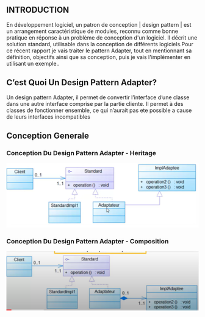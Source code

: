 ## INTRODUCTION
En développement logiciel, un patron de conception | design pattern | est un arrangement caractéristique de modules, reconnu comme bonne pratique en réponse à un problème de conception d'un logiciel. Il décrit une solution standard, utilisable dans la conception de différents logiciels.Pour ce récent rapport je vais traiter le pattern Adapter, tout en mentionnant sa définition, objectifs ainsi que sa conception, puis je vais l'implémenter en utilisant un exemple..
## C’est Quoi Un Design Pattern Adapter?
Un design pattern Adapter, il permet de convertir l’interface d’une classe dans une autre interface comprise par la partie cliente. Il permet à des classes de fonctionner ensemble, ce qui n’aurait pas ete possible a cause de leurs interfaces incompatibles
## Conception Generale 
### Conception Du Design Pattern Adapter - Heritage
![Conception par heritage](images/AdapterConceHeri.PNG)

### Conception Du Design Pattern Adapter - Composition
![Conception par Composition](images/ConceptionAdapCompo.PNG)
